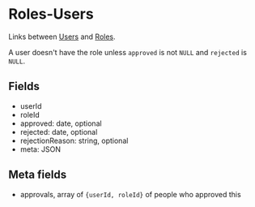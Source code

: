 Roles-Users
===========

Links between [Users][] and [Roles][].

A user doesn't have the role unless `approved` is not `NULL` and
`rejected` is `NULL`.

Fields
------

 - userId
 - roleId
 - approved: date, optional
 - rejected: date, optional
 - rejectionReason: string, optional
 - meta: JSON

Meta fields
-----------

 - approvals, array of `{userId, roleId}` of people who approved this

[Users]: users.md
[Roles]: roles.md
